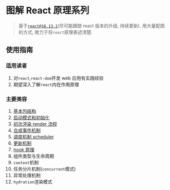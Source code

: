 # 图解 React 原理系列

> 基于[`react@16.13.1`](https://github.com/facebook/react/tree/v16.13.1)(尽可能跟随 react 版本的升级, 持续更新). 用大量配图的方式, 致力于将`react`原理表述清楚.

## 使用指南

### 适用读者

1. 对`react`,`react-dom`开发 web 应用有实践经验
2. 期望深入了解`react`内在作用原理

### 主要类容

1. [基本包结构](./01-basic.md)
2. [启动模式和初始化](./02-bootstrap.md)
3. [初次渲染 render 流程](./03-render-process.md)
4. [合成事件机制](./04-syntheticEvent.md)
5. [调度机制 scheduler](./05-scheduler.md)
6. [更新机制](./06-update-process.md)
7. [hook 原理](./07-hook.md)
8. 组件类型与生命周期
9. `context`机制
10. 任务分片机制(`concurrent`模式)
11. 异常处理机制
12. `hydration`渲染模式
